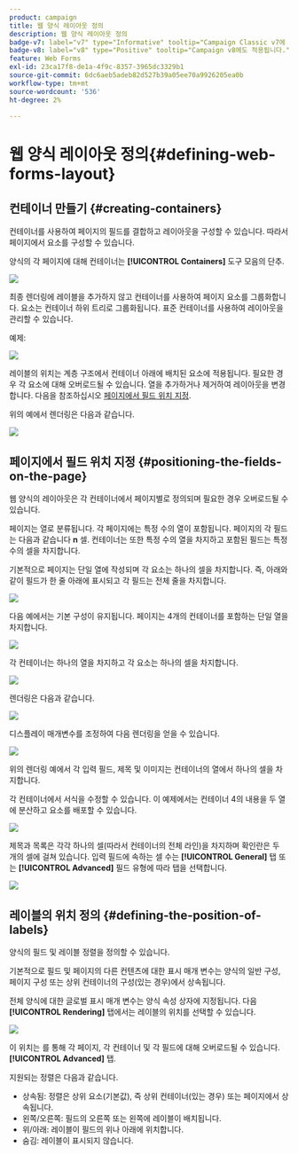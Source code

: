 ```yaml
---
product: campaign
title: 웹 양식 레이아웃 정의
description: 웹 양식 레이아웃 정의
badge-v7: label="v7" type="Informative" tooltip="Campaign Classic v7에 적용"
badge-v8: label="v8" type="Positive" tooltip="Campaign v8에도 적용됩니다."
feature: Web Forms
exl-id: 23ca17f8-de1a-4f9c-8357-3965dc3329b1
source-git-commit: 6dc6aeb5adeb82d527b39a05ee70a9926205ea0b
workflow-type: tm+mt
source-wordcount: '536'
ht-degree: 2%

---
```


# 웹 양식 레이아웃 정의{#defining-web-forms-layout}



## 컨테이너 만들기 {#creating-containers}

컨테이너를 사용하여 페이지의 필드를 결합하고 레이아웃을 구성할 수 있습니다. 따라서 페이지에서 요소를 구성할 수 있습니다.

양식의 각 페이지에 대해 컨테이너는 **[!UICONTROL Containers]** 도구 모음의 단추.

![](assets/s_ncs_admin_survey_containers_add.png)

최종 렌더링에 레이블을 추가하지 않고 컨테이너를 사용하여 페이지 요소를 그룹화합니다. 요소는 컨테이너 하위 트리로 그룹화됩니다. 표준 컨테이너를 사용하여 레이아웃을 관리할 수 있습니다.

예제:

![](assets/s_ncs_admin_survey_containers_std_arbo.png)

레이블의 위치는 계층 구조에서 컨테이너 아래에 배치된 요소에 적용됩니다. 필요한 경우 각 요소에 대해 오버로드될 수 있습니다. 열을 추가하거나 제거하여 레이아웃을 변경합니다. 다음을 참조하십시오 [페이지에서 필드 위치 지정](#positioning-the-fields-on-the-page).

위의 예에서 렌더링은 다음과 같습니다.

![](assets/s_ncs_admin_survey_containers_std_ex.png)

## 페이지에서 필드 위치 지정 {#positioning-the-fields-on-the-page}

웹 양식의 레이아웃은 각 컨테이너에서 페이지별로 정의되며 필요한 경우 오버로드될 수 있습니다.

페이지는 열로 분류됩니다. 각 페이지에는 특정 수의 열이 포함됩니다. 페이지의 각 필드는 다음과 같습니다 **n** 셀. 컨테이너는 또한 특정 수의 열을 차지하고 포함된 필드는 특정 수의 셀을 차지합니다.

기본적으로 페이지는 단일 열에 작성되며 각 요소는 하나의 셀을 차지합니다. 즉, 아래와 같이 필드가 한 줄 아래에 표시되고 각 필드는 전체 줄을 차지합니다.

![](assets/s_ncs_admin_survey_container_ex.png)

다음 예에서는 기본 구성이 유지됩니다. 페이지는 4개의 컨테이너를 포함하는 단일 열을 차지합니다.

![](assets/s_ncs_admin_survey_container_ex0.png)

각 컨테이너는 하나의 열을 차지하고 각 요소는 하나의 셀을 차지합니다.

![](assets/s_ncs_admin_survey_container_ex0a.png)

렌더링은 다음과 같습니다.

![](assets/s_ncs_admin_survey_container_ex0_rend.png)

디스플레이 매개변수를 조정하여 다음 렌더링을 얻을 수 있습니다.

![](assets/s_ncs_admin_survey_container_ex1_rend.png)

위의 렌더링 예에서 각 입력 필드, 제목 및 이미지는 컨테이너의 열에서 하나의 셀을 차지합니다.

각 컨테이너에서 서식을 수정할 수 있습니다. 이 예제에서는 컨테이너 4의 내용을 두 열에 분산하고 요소를 배포할 수 있습니다.

![](assets/s_ncs_admin_survey_container_ex2_rend.png)

제목과 목록은 각각 하나의 셀(따라서 컨테이너의 전체 라인)을 차지하며 확인란은 두 개의 셀에 걸쳐 있습니다. 입력 필드에 속하는 셀 수는 **[!UICONTROL General]** 탭 또는 **[!UICONTROL Advanced]** 필드 유형에 따라 탭을 선택합니다.

![](assets/s_ncs_admin_survey_container_ex2.png)

## 레이블의 위치 정의 {#defining-the-position-of-labels}

양식의 필드 및 레이블 정렬을 정의할 수 있습니다.

기본적으로 필드 및 페이지의 다른 컨텐츠에 대한 표시 매개 변수는 양식의 일반 구성, 페이지 구성 또는 상위 컨테이너의 구성(있는 경우)에서 상속됩니다.

전체 양식에 대한 글로벌 표시 매개 변수는 양식 속성 상자에 지정됩니다. 다음 **[!UICONTROL Rendering]** 탭에서는 레이블의 위치를 선택할 수 있습니다.

![](assets/s_ncs_admin_survey_label_position.png)

이 위치는 를 통해 각 페이지, 각 컨테이너 및 각 필드에 대해 오버로드될 수 있습니다. **[!UICONTROL Advanced]** 탭.

지원되는 정렬은 다음과 같습니다.

* 상속됨: 정렬은 상위 요소(기본값), 즉 상위 컨테이너(있는 경우) 또는 페이지에서 상속됩니다.
* 왼쪽/오른쪽: 필드의 오른쪽 또는 왼쪽에 레이블이 배치됩니다.
* 위/아래: 레이블이 필드의 위나 아래에 위치합니다.
* 숨김: 레이블이 표시되지 않습니다.
